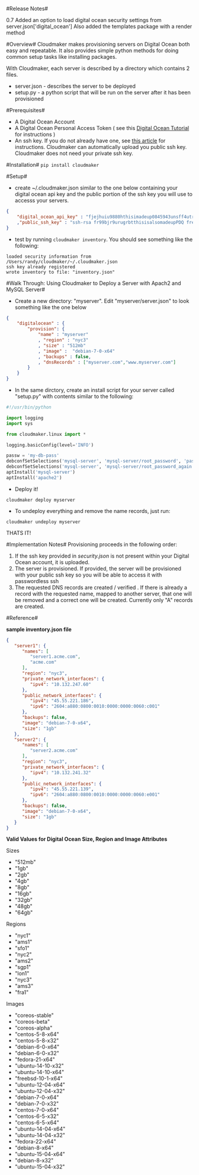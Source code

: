 #Release Notes#

0.7 Added an option to load digital ocean security settings from server.json['digital_ocean']
Also added the templates package with a render method

#Overview#
Cloudmaker makes provisioning servers on Digital Ocean both easy and repeatable.
It also provides simple python methods for doing common setup tasks like
installing packages.

With Cloudmaker, each server is described by a directory which contains 2 files.
* server.json - describes the server to be deployed
* setup.py - a python script that will be run on the server after it has been provisioned

#Prerequisites#
* A Digital Ocean Account
* A Digital Ocean Personal Access Token ( see this
[Digital Ocean Tutorial](https://www.digitalocean.com/community/tutorials/how-to-use-the-digitalocean-api-v2)
for instructions )
* An ssh key.  If you do not already have one, see [this article](https://www.digitalocean.com/community/tutorials/how-to-set-up-ssh-keys--2)
for instructions.  Cloudmaker can automatically upload you public ssh key. Cloudmaker
does not need your private ssh key.

#Installation#
`pip install cloudmaker`

#Setup#
* create ~/.cloudmaker.json similar to the one below containing your digital
ocean api key and the public portion of the ssh key you will use to accesss
your servers.

```json
{
    "digital_ocean_api_key" : "fjejhuiu9880hthisimadeup0845943unsff4utrjd"
    ,"public_ssh_key" : "ssh-rsa fr99bjr9urugrbtthisisalsomadeupPDQ fredy@acme.com"
}
```

* test by running `cloudmaker inventory`.  You should see something like the
following:

```
loaded security information from /Users/randy/cloudmaker/~/.cloudmaker.json
ssh key already registered
wrote inventory to file: "inventory.json"
```

#Walk Through: Using Cloudmaker to Deploy a Server with Apach2 and MySQL Server#

* Create a new directory: "myserver".  Edit "myserver/server.json" to look
something like the one below

```json
{
    "digitalocean" : {
        "provision": {
            "name" : "myserver"
            , "region" : "nyc3"
            , "size" : "512mb"
            , "image" :  "debian-7-0-x64"
            , "backups" : false,
            , "dnsRecords" : ["myserver.com","www.myserver.com"]
        }
    }
}
```

* In the same dirctory, create an install script for your server called
"setup.py" with contents similar to the following:

```python
#!/usr/bin/python

import logging
import sys

from cloudmaker.linux import *

logging.basicConfig(level='INFO')

passw = 'my-db-pass'
debconfSetSelections('mysql-server', 'mysql-server/root_password', 'password', passw)
debconfSetSelections('mysql-server', 'mysql-server/root_password_again', 'password', passw)
aptInstall('mysql-server')
aptInstall('apache2')
```

* Deploy it!  

```
cloudmaker deploy myserver
```

* To undeploy everything and remove the name records, just run:

```
cloudmaker undeploy myserver
```

THATS IT!

#Implementation Notes#
Provisioning proceeds in the following order:
1. If the ssh key provided in _security.json_ is not present within your
Digital Ocean account, it is uploaded.
2. The server is provisioned. If provided, the server will be provisioned
with your public ssh key so you will be able to access it with
passwordless ssh
3. The requested DNS records are created / verified . If there is already a
record with the requested name, mapped to another server, that one will be
removed and a correct one will be created. Currently only "A" records are
created.


#Reference#


__sample inventory.json file__


```json
{
   "server1": {
      "names": [
         "server1.acme.com", 
         "acme.com"
      ], 
      "region": "nyc3", 
      "private_network_interfaces": {
         "ipv4": "10.132.247.60"
      }, 
      "public_network_interfaces": {
         "ipv4": "45.55.221.186", 
         "ipv6": "2604:a880:0800:0010:0000:0000:0060:c001"
      }, 
      "backups": false, 
      "image": "debian-7-0-x64", 
      "size": "1gb"
   }, 
   "server2": {
      "names": [
         "server2.acme.com"
      ], 
      "region": "nyc3", 
      "private_network_interfaces": {
         "ipv4": "10.132.241.32"
      }, 
      "public_network_interfaces": {
         "ipv4": "45.55.221.139", 
         "ipv6": "2604:a880:0800:0010:0000:0000:0060:e001"
      }, 
      "backups": false, 
      "image": "debian-7-0-x64", 
      "size": "1gb"
   }
}
```

__Valid Values for Digital Ocean Size, Region and Image Attributes__

Sizes
* "512mb"
* "1gb"
* "2gb"
* "4gb"
* "8gb"
* "16gb"
* "32gb"
* "48gb"
* "64gb"

Regions
* "nyc1"
* "ams1"
* "sfo1"
* "nyc2"
* "ams2"
* "sgp1"
* "lon1"
* "nyc3"
* "ams3"
* "fra1"

Images
* "coreos-stable"
* "coreos-beta"
* "coreos-alpha"
* "centos-5-8-x64"
* "centos-5-8-x32"
* "debian-6-0-x64"
* "debian-6-0-x32"
* "fedora-21-x64"
* "ubuntu-14-10-x32"
* "ubuntu-14-10-x64"
* "freebsd-10-1-x64"
* "ubuntu-12-04-x64"
* "ubuntu-12-04-x32"
* "debian-7-0-x64"
* "debian-7-0-x32"
* "centos-7-0-x64"
* "centos-6-5-x32"
* "centos-6-5-x64"
* "ubuntu-14-04-x64"
* "ubuntu-14-04-x32"
* "fedora-22-x64"
* "debian-8-x64"
* "ubuntu-15-04-x64"
* "debian-8-x32"
* "ubuntu-15-04-x32"
